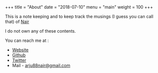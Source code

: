 +++
title = "About"
date = "2018-07-10"
menu = "main"
weight = 100
+++

This is a note keeping and to keep track the musings (I guess you can call that) of [Nair](thenair.tk)

I do not own any of these contents.

You can reach me at :  

* [Website](https://thenair.tk)
* [Github](https://github.com/arju88nair)
* [Twitter](https://twitter.com/itsnair)
* Mail - arju88nair@gmail.com

